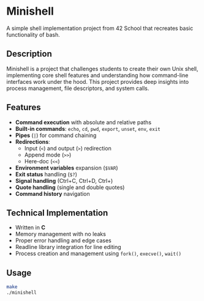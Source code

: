 # Minishell

A simple shell implementation project from 42 School that recreates basic functionality of bash.

## Description

Minishell is a project that challenges students to create their own Unix shell, implementing core shell features and understanding how command-line interfaces work under the hood. This project provides deep insights into process management, file descriptors, and system calls.

## Features

- **Command execution** with absolute and relative paths
- **Built-in commands**: `echo`, `cd`, `pwd`, `export`, `unset`, `env`, `exit`
- **Pipes** (`|`) for command chaining
- **Redirections**: 
  - Input (`<`) and output (`>`) redirection
  - Append mode (`>>`)
  - Here-doc (`<<`)
- **Environment variables** expansion (`$VAR`)
- **Exit status** handling (`$?`)
- **Signal handling** (Ctrl+C, Ctrl+D, Ctrl+\)
- **Quote handling** (single and double quotes)
- **Command history** navigation

## Technical Implementation

- Written in **C**
- Memory management with no leaks
- Proper error handling and edge cases
- Readline library integration for line editing
- Process creation and management using `fork()`, `execve()`, `wait()`

## Usage

```bash
make
./minishell
